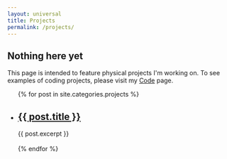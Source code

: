 ```yaml
---
layout: universal
title: Projects
permalink: /projects/
---
```

<h2>Nothing here yet</h2> 
This page is intended to feature physical projects I'm working on. To see examples of coding projects, please visit my <a href="/code">Code</a> page.
<ul>
  {% for post in site.categories.projects %}
    <li>
      <h2><a href="{{ post.url }}">{{ post.title }}</a></h2>
      {{ post.excerpt }}
    </li>
    <br>
  {% endfor %}
</ul>